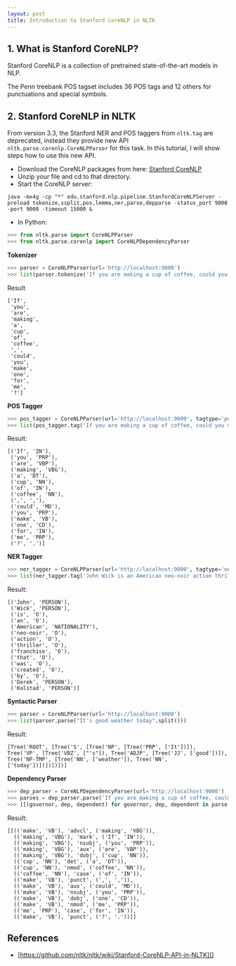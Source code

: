 ```yaml
---
layout: post
title: Introduction to Stanford CoreNLP in NLTK
---
```


## 1. What is Stanford CoreNLP?
Stanford CoreNLP is a collection of pretrained state-of-the-art models in NLP.

The Penn treebank POS tagset includes 36 POS tags and 12 others for punctuations and special symbols.

## 2. Stanford CoreNLP in NLTK
From version 3.3, the Stanford NER and POS taggers from ```nltk.tag``` are deprecated, instead they provide new API ```nltk.parse.corenlp.CoreNLPParser``` for this task. In this tutorial, I will show steps how to use this new API.  

* Download the CoreNLP packages from here:
[Stanford CoreNLP](https://stanfordnlp.github.io/CoreNLP/index.html#download)  
* Unzip your file and cd to that directory.  
* Start the CoreNLP server:

```
java -mx4g -cp "*" edu.stanford.nlp.pipeline.StanfordCoreNLPServer -preload tokenize,ssplit,pos,lemma,ner,parse,depparse -status_port 9000 -port 9000 -timeout 15000 & 
```  
* In Python:  
```python
>>> from nltk.parse import CoreNLPParser
>>> from nltk.parse.corenlp import CoreNLPDependencyParser
```

**Tokenizer**  
```python
>>> parser = CoreNLPParser(url='http://localhost:9000')
>>> list(parser.tokenize('If you are making a cup of coffee, could you make one for me?'))
```
Result
```
['If',
 'you',
 'are',
 'making',
 'a',
 'cup',
 'of',
 'coffee',
 ',',
 'could',
 'you',
 'make',
 'one',
 'for',
 'me',
 '?']
```
**POS Tagger**
```python
>>> pos_tagger = CoreNLPParser(url='http://localhost:9000', tagtype='pos')
>>> list(pos_tagger.tag('If you are making a cup of coffee, could you make one for me?'.split()))
```
Result:
```
[('If', 'IN'),
 ('you', 'PRP'),
 ('are', 'VBP'),
 ('making', 'VBG'),
 ('a', 'DT'),
 ('cup', 'NN'),
 ('of', 'IN'),
 ('coffee', 'NN'),
 (',', ','),
 ('could', 'MD'),
 ('you', 'PRP'),
 ('make', 'VB'),
 ('one', 'CD'),
 ('for', 'IN'),
 ('me', 'PRP'),
 ('?', '.')]

```
**NER Tagger**
```python
>>> ner_tagger = CoreNLPParser(url='http://localhost:9000', tagtype='ner')
>>> list(ner_tagger.tag('John Wick is an American neo-noir action thriller franchise that was created by Derek Kolstad'.split()))
```
Result:
```
[('John', 'PERSON'),
 ('Wick', 'PERSON'),
 ('is', 'O'),
 ('an', 'O'),
 ('American', 'NATIONALITY'),
 ('neo-noir', 'O'),
 ('action', 'O'),
 ('thriller', 'O'),
 ('franchise', 'O'),
 ('that', 'O'),
 ('was', 'O'),
 ('created', 'O'),
 ('by', 'O'),
 ('Derek', 'PERSON'),
 ('Kolstad', 'PERSON')]
```
**Syntactic Parser** 
```python
>>> parser = CoreNLPParser(url='http://localhost:9000')
>>> list(parser.parse("It's good weather today".split()))
```
Result:
```
[Tree('ROOT', [Tree('S', [Tree('NP', [Tree('PRP', ['It'])]), Tree('VP', [Tree('VBZ', ["'s"]), Tree('ADJP', [Tree('JJ', ['good'])]), Tree('NP-TMP', [Tree('NN', ['weather']), Tree('NN', ['today'])])])])])]
```
**Dependency Parser**
```python
>>> dep_parser = CoreNLPDependencyParser(url='http://localhost:9000')
>>> parses = dep_parser.parse('If you are making a cup of coffee, could you make one for me?'.split())
>>> [[(governor, dep, dependent) for governor, dep, dependent in parse.triples()] for parse in parses]
```
Result:
```
[[(('make', 'VB'), 'advcl', ('making', 'VBG')),
  (('making', 'VBG'), 'mark', ('If', 'IN')),
  (('making', 'VBG'), 'nsubj', ('you', 'PRP')),
  (('making', 'VBG'), 'aux', ('are', 'VBP')),
  (('making', 'VBG'), 'dobj', ('cup', 'NN')),
  (('cup', 'NN'), 'det', ('a', 'DT')),
  (('cup', 'NN'), 'nmod', ('coffee', 'NN')),
  (('coffee', 'NN'), 'case', ('of', 'IN')),
  (('make', 'VB'), 'punct', (',', ',')),
  (('make', 'VB'), 'aux', ('could', 'MD')),
  (('make', 'VB'), 'nsubj', ('you', 'PRP')),
  (('make', 'VB'), 'dobj', ('one', 'CD')),
  (('make', 'VB'), 'nmod', ('me', 'PRP')),
  (('me', 'PRP'), 'case', ('for', 'IN')),
  (('make', 'VB'), 'punct', ('?', '.'))]]
```

## References
* [https://github.com/nltk/nltk/wiki/Stanford-CoreNLP-API-in-NLTK]()

